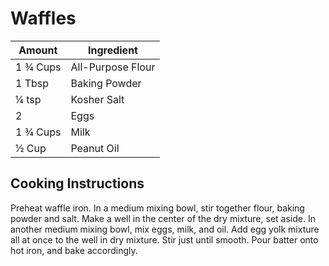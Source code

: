 # Waffles

|Amount|Ingredient|
|----|----|
1 ¾ Cups | All-Purpose Flour
1 Tbsp | Baking Powder
¼ tsp | Kosher Salt
2| Eggs
1 ¾ Cups | Milk
½ Cup | Peanut Oil


## Cooking Instructions
Preheat waffle iron.
In a medium mixing bowl, stir together flour, baking powder and salt.
Make a well in the center of the dry mixture, set aside.
In another medium mixing bowl, mix eggs, milk, and oil.
Add egg yolk mixture all at once to the well in dry mixture.
Stir just until smooth.
Pour batter onto hot iron, and bake accordingly.
